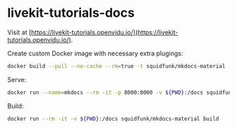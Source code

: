 # livekit-tutorials-docs

Visit at  [https://livekit-tutorials.openvidu.io/](https://livekit-tutorials.openvidu.io/).

Create custom Docker image with necessary extra plugings:

```bash
docker build --pull --no-cache --rm=true -t squidfunk/mkdocs-material .
```

Serve:

```bash
docker run --name=mkdocs --rm -it -p 8000:8000 -v ${PWD}:/docs squidfunk/mkdocs-material
```

Build:

```bash
docker run --rm -it -v ${PWD}:/docs squidfunk/mkdocs-material build
```
